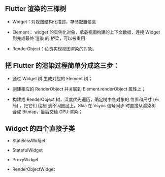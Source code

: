 ## Flutter 渲染的三棵树

- Widget：对视图结构化描述，存储配置信息

- Element： widget 的实例化对象，承载视图构建的上下文数据，连接 Widget 到完成最终 渲染 的 桥梁，可以被重用

- RenderObject：负责实现视图渲染的对象。

## 把 Flutter 的渲染过程简单分成这三步：

- 通过 Widget 树 生成对应的 Element 树；

- 创建相应的 RenderObject 并关联到 Element.renderObject 属性上；

- 构建成 RenderObject 树，深度优先遍历，确定树中各对象的 位置和尺寸 (布局) ，把它们 绘制 到不同图层上。Skia 在 Vsync 信号同步 时直接从渲染树 合成 Bitmap，最后交给 GPU 渲染；

## Widget 的四个直接子类

- StatelessWidget

- StatefulWidget

- ProxyWidget

- RenderObjectWidget
